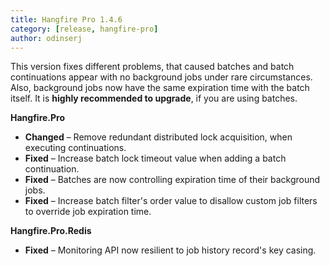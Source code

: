 ```yaml
---
title: Hangfire Pro 1.4.6
category: [release, hangfire-pro]
author: odinserj
---
```


This version fixes different problems, that caused batches and batch continuations appear with no background jobs under rare circumstances. Also, background jobs now have the same expiration time with the batch itself. It is **highly recommended to upgrade**, if you are using batches.

**Hangfire.Pro**

* **Changed** – Remove redundant distributed lock acquisition, when executing continuations.
* **Fixed** – Increase batch lock timeout value when adding a batch continuation.
* **Fixed** – Batches are now controlling expiration time of their background jobs.
* **Fixed** – Increase batch filter's order value to disallow custom job filters to override job expiration time.

**Hangfire.Pro.Redis**

* **Fixed** – Monitoring API now resilient to job history record's key casing.